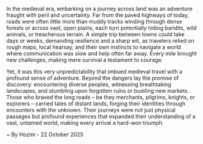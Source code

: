 
In the medieval era, embarking on a journey across land was an adventure fraught with peril and uncertainty. Far from the paved highways of today, roads were often little more than muddy tracks winding through dense forests or across vast, open plains, each turn potentially hiding bandits, wild animals, or treacherous terrain. A simple trip between towns could take days or weeks, demanding resilience and a sharp wit, as travelers relied on rough maps, local hearsay, and their own instincts to navigate a world where communication was slow and help often far away. Every mile brought new challenges, making mere survival a testament to courage.

Yet, it was this very unpredictability that imbued medieval travel with a profound sense of adventure. Beyond the dangers lay the promise of discovery: encountering diverse peoples, witnessing breathtaking landscapes, and stumbling upon forgotten ruins or bustling new markets. Those who braved the long roads – be they merchants, pilgrims, knights, or explorers – carried tales of distant lands, forging their identities through encounters with the unknown. Their journeys were not just physical passages but profound experiences that expanded their understanding of a vast, untamed world, making every arrival a hard-won triumph.

~ By Hozmi - 22 October 2025
